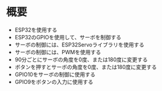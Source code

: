 # 概要

- ESP32を使用する
- ESP32のGPIOを使用して、サーボを制御する
- サーボの制御には、ESP32Servoライブラリを使用する
- サーボの制御には、PWMを使用する
- 90分ごとにサーボの角度を0度、または180度に変更する
- ボタンを押すとサーボの角度を0度、または180度に変更する
- GPIO10をサーボの制御に使用する
- GPIO9をボタンの入力に使用する
